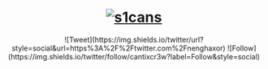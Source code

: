 <h1 align="center">
  <br>
  <a href="https://github.com/cantixcrew/sccantix"><img src="https://avatars2.githubusercontent.com/u/49995452?s=460&u=88589773138c5c399e6d8bf5b56b321be38eb30a&v=4" alt="s1cans"></a>
  <br>
</h1>
<center>
![Tweet](https://img.shields.io/twitter/url?style=social&url=https%3A%2F%2Ftwitter.com%2Fnenghaxor)
![Follow](https://img.shields.io/twitter/follow/cantixcr3w?label=Follow&style=social)
